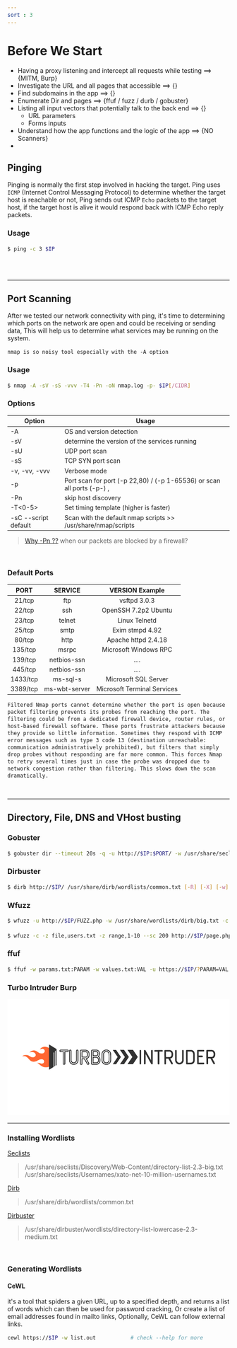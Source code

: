 ```yaml
---
sort : 3
---
```


# Before We Start

- Having a proxy listening and intercept all requests while testing ==> {MITM, Burp}
- Investigate the URL and all pages that accessible ==> {}
- Find subdomains in the app ==> {}
- Enumerate Dir and pages ==> {ffuf / fuzz / durb / gobuster}
- Listing all input vectors that potentially talk to the back end ==> {}
	- URL parameters 
	- Forms inputs 
- Understand how the app functions and the logic of the app ==> {NO Scanners}
- 



## Pinging 
Pinging is normally the first step involved in hacking the target. Ping uses `ICMP` (Internet Control Messaging Protocol) to determine whether the target host is reachable or not, Ping sends out ICMP `Echo` packets to the target host, if the target host is alive it would respond back with ICMP Echo reply packets.

### Usage
```bash
$ ping -c 3 $IP 
```


<br>
<br>

-------- 



## Port Scanning

After we tested our network connectivity with ping, it's time to determining which ports on the network are open and could be receiving or sending data, This will help us to determine what services may be running on the system.

```warning
nmap is so noisy tool especially with the -A option
```

### Usage
```bash
$ nmap -A -sV -sS -vvv -T4 -Pn -oN nmap.log -p- $IP[/CIDR]
```

### Options


| Option                | Usage                                                                    |
|-----------------------|--------------------------------------------------------------------------|
| -A                    | OS and version detection                                                 |
| -sV                   | determine the version of the services running                            |
| -sU                   | UDP port scan                                                            |
| -sS                   | TCP SYN port scan                                                        |
| -v, -vv, -vvv         | Verbose mode                                                             |
| -p <port range>       | Port scan for port (-p 22,80) / (-p 1-65536)  or scan all ports (-p-) ,  |
| -Pn                   | skip host discovery                                                      |
| -T<0-5>               | Set timing template (higher is faster)                                   |
| -sC  --script default | Scan with the default nmap scripts  >>  /usr/share/nmap/scripts          |


> [Why -Pn ??](https://informationsecurity.medium.com/nmap-pn-no-ping-option-analysis-d9aaa95be5b0) when our packets are blocked by a firewall?

<br>

### Default Ports


|   PORT   |    SERVICE    |       VERSION Example       |
|:--------:|:-------------:|:---------------------------:|
| 21/tcp   | ftp           | vsftpd 3.0.3                |
| 22/tcp   | ssh           | OpenSSH 7.2p2 Ubuntu        |
| 23/tcp   | telnet        | Linux Telnetd               |
| 25/tcp   | smtp          | Exim stmpd 4.92             |
| 80/tcp   | http          | Apache  httpd 2.4.18        |
| 135/tcp  | msrpc         | Microsoft Windows RPC       |
| 139/tcp  | netbios-ssn   | ....                        |
| 445/tcp  | netbios-ssn   | ....                        |
| 1433/tcp | ms-sql-s      | Microsoft SQL Server        |
| 3389/tcp | ms-wbt-server | Microsoft Terminal Services |



```note
Filtered Nmap ports cannot determine whether the port is open because packet filtering prevents its probes from reaching the port. The filtering could be from a dedicated firewall device, router rules, or host-based firewall software. These ports frustrate attackers because they provide so little information. Sometimes they respond with ICMP error messages such as type 3 code 13 (destination unreachable: communication administratively prohibited), but filters that simply drop probes without responding are far more common. This forces Nmap to retry several times just in case the probe was dropped due to network congestion rather than filtering. This slows down the scan dramatically.
```

<br>

----

## Directory, File, DNS and VHost busting

### Gobuster

```bash
$ gobuster dir --timeout 20s -q -u http://$IP:$PORT/ -w /usr/share/seclists/Discovery/Web-Content/directory-list-2.3-big.txt [-x php,html,txt]
```

### Dirbuster 

```bash
$ dirb http://$IP/ /usr/share/dirb/wordlists/common.txt [-R] [-X] [-w]
```

### Wfuzz 
```bash
$ wfuzz -u http://$IP/FUZZ.php -w /usr/share/wordlists/dirb/big.txt -c -t 100 --hc 404,403 [-d] [-b] [-H] [--follow]

$ wfuzz -c -z file,users.txt -z range,1-10 --sc 200 http://$IP/page.php?user=FUZZ&id=FUZ2Z      # notice the 2 in the middle Z2Z
```

### ffuf 
```bash
$ ffuf -w params.txt:PARAM -w values.txt:VAL -u https://$IP/?PARAM=VAL -mr "VAL" -c [-H]
```

### Turbo Intruder Burp

<p align="left">
  <img src='./../assets/images/9.png'> 
</p>


-----


### Installing Wordlists
 
[Seclists](https://github.com/danielmiessler/SecLists)

> /usr/share/seclists/Discovery/Web-Content/directory-list-2.3-big.txt <br>
> /usr/share/seclists/Usernames/xato-net-10-million-usernames.txt

[Dirb](https://github.com/v0re/dirb/tree/master/wordlists)
> /usr/share/dirb/wordlists/common.txt

[Dirbuster](https://github.com/daviddias/node-dirbuster/tree/master/lists) 
> /usr/share/dirbuster/wordlists/directory-list-lowercase-2.3-medium.txt

<br>

### Generating Wordlists

#### CeWL
it's a tool that spiders a given URL, up to a specified depth, and returns a list of words which can then be used for password cracking, Or create a list of email addresses found in mailto links, Optionally, CeWL can follow external links. <br>

```bash
cewl https://$IP -w list.out           # check --help for more
```
